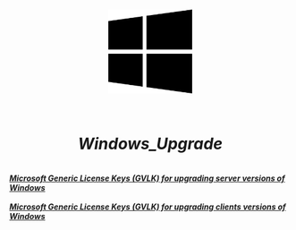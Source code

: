  <br/>
<p align="center">
<img src="./Windows.png" width="150" height="150"/>
</p><br/>
<h1 align="Center"><i>Windows_Upgrade</i></h1>
 <br/>
<i> <a href="https://github.com/dimoroz772/Windows_Upgrade_Or_Install_Keys/blob/Website/Microsoft_Generic_License_Keys_(GVLK)_for_upgrading_server_versions_of_Windows.md"><b>Microsoft Generic License Keys (GVLK) for upgrading server versions of Windows</b></a><br/><i/>
 <br/>
<i> <a href="Microsoft_Generic_License_Keys_(GVLK)_for_upgrading_clients_versions_of_Windows.html"><b>Microsoft Generic License Keys (GVLK) for upgrading clients versions of Windows</b></a><br/><i/>
